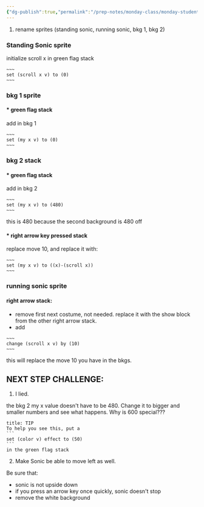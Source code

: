 ```yaml
---
{"dg-publish":true,"permalink":"/prep-notes/monday-class/monday-student-h/","dgHomeLink":true,"dgPassFrontmatter":false}
---
```



1. rename sprites (standing sonic, running sonic, bkg 1, bkg 2)

### Standing Sonic sprite
initialize scroll x in green flag stack
```ad-scratch
~~~
set (scroll x v) to (0)
~~~
``` 



### bkg 1 sprite
#### * green flag stack
add  in bkg 1

```ad-scratch
~~~
set (my x v) to (0)
~~~
``` 

### bkg 2 stack
#### * green flag stack
add  in bkg 2

```ad-scratch
~~~
set (my x v) to (480)
~~~
``` 
this is 480 because the second background is 480 off

#### * right arrow key pressed stack

replace move 10, and replace it with:

```ad-scratch
~~~
set (my x v) to ((x)-(scroll x))
~~~
```




### running sonic sprite

#### right arrow stack:

* remove first next costume, not needed. replace it with the show block from the other right arrow stack. 
* add 
```ad-scratch
~~~
change (scroll x v) by (10) 
~~~
``` 

this will replace the move 10 you have in the bkgs.

## NEXT STEP CHALLENGE:

1. I lied. 

the bkg 2 my x value doesn't have to be 480. Change it to bigger and smaller numbers and see what happens.
Why is 600 special???
````ad-scratch
title: TIP
To help you see this, put a 
```
set (color v) effect to (50)
```
in the green flag stack

````

2. Make Sonic be able to move left as well.

Be sure that:
* sonic is not upside down
* if you press an arrow key once quickly, sonic doesn't stop
* remove the white background



